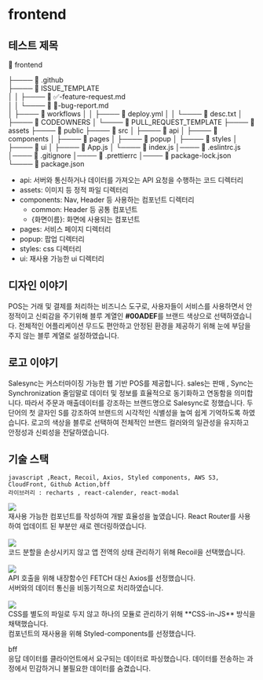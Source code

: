 # frontend

## 테스트 제목


📁 frontend

 ├──── 📁 .github <br>├──── 📁 ISSUE_TEMPLATE<br>
 │      │      ├──── 📄 ✅-feature-request.md<br>
 │      │      └──── 📄 🐞-bug-report.md<br>
 │      ├──── 📁 workflows
 │      │      ├──── 📄 deploy.yml
 │      │      └──── 📄 desc.txt
 │      ├──── 📄 CODEOWNERS
 │      └──── 📄 PULL_REQUEST_TEMPLATE
 ├──── 📁 assets
 ├──── 📁 public 
 ├──── 📁 src
 │      ├──── 📁 api
 │      ├──── 📁 components
 │      ├──── 📁 pages
 │      ├──── 📁 popup
 │      ├──── 📁 styles
 │      ├──── 📁 ui
 │      ├──── 📄 App.js
 │      └──── 📄 index.js
 │──── 📄 .eslintrc.js
 │──── 📄 .gitignore
 │──── 📄 .prettierrc
 │──── 📄 package-lock.json
 └──── 📄 package.json

 - api: 서버와 통신하거나 데이터를 가져오는 API 요청을 수행하는 코드 디렉터리
 - assets: 이미지 등 정적 파일 디렉터리
 - components: Nav, Header 등 사용하는 컴포넌트 디렉터리
    - common: Header 등 공통 컴포넌트
    - {화면이름}: 화면에 사용되는 컴포넌트
 - pages: 서비스 페이지 디렉터리
 - popup: 팝업 디렉터리
 - styles: css 디렉터리
 - ui: 재사용 가능한 ui 디렉터리

 ## 디자인 이야기
 POS는 거래 및 결제를 처리하는 비즈니스 도구로, 사용자들이 서비스를 사용하면서 안정적이고 신뢰감을 주기위해 블루 계열인 **#00ADEF**를 브랜드 색상으로 선택하였습니다. 전체적인 어플리케이션 무드도 편안하고 안정된 환경을 제공하기 위해 눈에 부담을 주지 않는 블루 계열로 설정하였습니다.

 ## 로고 이야기
 Salesync는 커스터마이징 가능한 웹 기반 POS를 제공합니다. 
 sales는 판매 , Sync는 Synchronization 줄임말로 데이터 및 정보를 효율적으로 동기화하고 연동함을 의미합니다. 따라서 주문과 매출데이터를 강조하는 브랜드명으로 Salesync로 정했습니다. 두 단어의 첫 글자인 S를 강조하여 브랜드의 시각적인 식별성을 높여 쉽게 기억하도록 하였습니다. 로고의 색상을 블루로 선택하여 전체적인 브랜드 컬러와의 일관성을 유지하고 안정성과 신뢰성을 전달하였습니다.

 ## 기술 스택
```
javascript ,React, Recoil, Axios, Styled components, AWS S3, CloudFront, Github Action,bff
라이브러리 : recharts , react-calender, react-modal
```
<img src="https://img.shields.io/badge/React-61DAFB?style=flat-square&logo=React&logoColor=black"/>
<br>재사용 가능한 컴포넌트를 작성하여 개발 효율성을 높였습니다.
React Router를 사용하여 업데이트 된 부분만 새로 렌더링하였습니다.
<br><br>
<img src="https://img.shields.io/badge/Recoil-0075EB?style=flat-square&logo=Recoil&logoColor=white"/>
<br>코드 분할을 손상시키지 않고 앱 전역의 상태 관리하기 위해 Recoil을 선택했습니다.
<br>
<br>
<img src="https://img.shields.io/badge/axios-5A29E4?style=flat-square&logo=axios&logoColor=white"/>
<br>
API 호출을 위해 내장함수인 FETCH 대신 Axios를 선정했습니다.<br>
서버와의 데이터 통신을 비동기적으로 처리하였습니다.<br>
<br>
<img src="https://img.shields.io/badge/styledcomponents-DB7093?style=flat-square&logo=styled-components&logoColor=white"/><br>
CSS를 별도의 파일로 두지 않고 하나의 모듈로 관리하기 위해 **CSS-in-JS** 방식을 채택했습니다.
<br>
컴포넌트의 재사용을 위해 Styled-components를 선정했습니다.

bff 
<br>
응답 데이터를 클라이언트에서 요구되는 데이터로 파싱했습니다.
데이터를 전송하는 과정에서 민감하거니 불필요한 데이터를 숨겼습니다.
